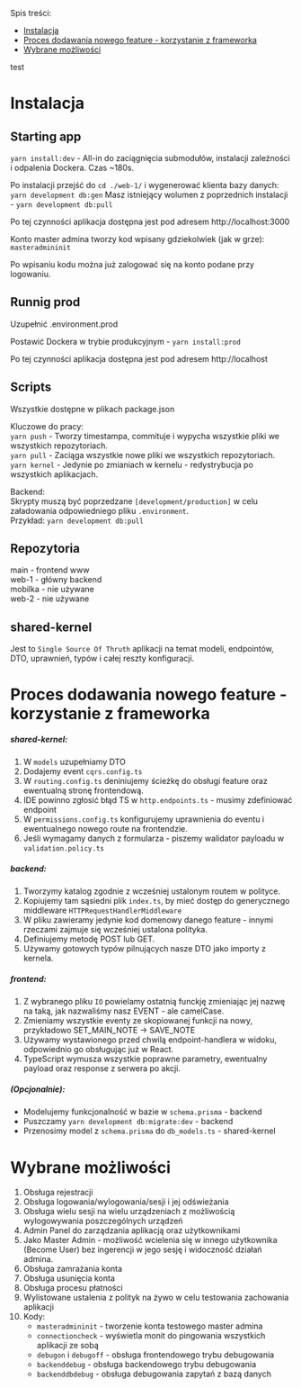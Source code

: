Spis treści:
- [Instalacja](#instalacja)
- [Proces dodawania nowego feature - korzystanie z frameworka](#proces-dodawania-nowego-feature---korzystanie-z-frameworka)
- [Wybrane możliwości](#wybrane-możliwości)

test

# Instalacja

## Starting app
`yarn install:dev` - All-in do zaciągnięcia submodułów, instalacji zależności i odpalenia Dockera. Czas ~180s. 

Po instalacji przejść do `cd ./web-1/` i wygenerować klienta bazy danych: `yarn development db:gen`
Masz istniejący wolumen z poprzednich instalacji - `yarn development db:pull`  

Po tej czynności aplikacja dostępna jest pod adresem http://localhost:3000

Konto master admina tworzy kod wpisany gdziekolwiek (jak w grze): `masteradmininit`

Po wpisaniu kodu można już zalogować się na konto podane przy logowaniu.


## Runnig prod
Uzupełnić .environment.prod

Postawić Dockera w trybie produkcyjnym - `yarn install:prod`

Po tej czynności aplikacja dostępna jest pod adresem http://localhost

## Scripts
Wszystkie dostępne w plikach package.json

Kluczowe do pracy:  
`yarn push` - Tworzy timestampa, commituje i wypycha wszystkie pliki we wszystkich repozytoriach.   
`yarn pull` - Zaciąga wszystkie nowe pliki we wszystkich repozytoriach.  
`yarn kernel` - Jedynie po zmianiach w kernelu - redystrybucja po wszystkich aplikacjach.  

Backend:  
Skrypty muszą być poprzedzane `[development/production]` w celu załadowania odpowiedniego pliku `.environment`.  
Przykład: `yarn development db:pull`  

## Repozytoria
main - frontend www  
web-1 - główny backend  
mobilka - nie używane  
web-2 - nie używane  

## shared-kernel
Jest to `Single Source Of Thruth` aplikacji na temat modeli, endpointów, DTO, uprawnień, typów i całej reszty konfiguracji.
### 
### 
# Proces dodawania nowego feature - korzystanie z frameworka
##### shared-kernel:
1. W `models` uzupełniamy DTO
2. Dodajemy event `cqrs.config.ts`
3. W `routing.config.ts` deniniujemy ścieżkę do obsługi feature oraz ewentualną stronę frontendową.
4. IDE powinno zgłosić błąd TS w `http.endpoints.ts` - musimy zdefiniować endpoint
5. W `permissions.config.ts` konfigurujemy uprawnienia do eventu i ewentualnego nowego route na frontendzie.
6. Jeśli wymagamy danych z formularza - piszemy walidator payloadu w `validation.policy.ts`
##### backend:
1. Tworzymy katalog zgodnie z wcześniej ustalonym routem w polityce.
2. Kopiujemy tam sąsiedni plik `index.ts`, by mieć dostęp do generycznego middleware `HTTPRequestHandlerMiddleware`
3. W pliku zawieramy jedynie kod domenowy danego feature - innymi rzeczami zajmuje się wcześniej ustalona polityka.
4. Definiujemy metodę POST lub GET.
5. Używamy gotowych typów pilnujących nasze DTO jako importy z kernela.
##### frontend:
1. Z wybranego pliku `IO` powielamy ostatnią funckję zmieniając jej nazwę na taką, jak nazwaliśmy nasz EVENT - ale camelCase.
2. Zmieniamy wszystkie eventy ze skopiowanej funkcji na nowy, przykładowo SET_MAIN_NOTE -> SAVE_NOTE
3. Używamy wystawionego przed chwilą endpoint-handlera w widoku, odpowiednio go obsługując już w React.
4. TypeScript wymusza wszystkie poprawne parametry, ewentualny payload oraz response z serwera po akcji.

##### (Opcjonalnie):  
- Modelujemy funkcjonalność w bazie w `schema.prisma` - backend
- Puszczamy `yarn development db:migrate:dev` - backend
- Przenosimy model z `schema.prisma` do `db_models.ts` - shared-kernel

# Wybrane możliwości
1. Obsługa rejestracji
2. Obsługa logowania/wylogowania/sesji i jej odświeżania
3. Obsługa wielu sesji na wielu urządzeniach z możliwością wylogowywania poszczególnych urządzeń
4. Admin Panel do zarządzania aplikacją oraz użytkownikami
5. Jako Master Admin - możliwość wcielenia się w innego użytkownika (Become User) bez ingerencji w jego sesję i widoczność działań admina.
6. Obsługa zamrażania konta
7. Obsługa usunięcia konta
8. Obsługa procesu płatności
9. Wylistowane ustalenia z polityk na żywo w celu testowania zachowania aplikacji
10. Kody:
    - `masteradmininit` - tworzenie konta testowego master admina
    - `connectioncheck` - wyświetla monit do pingowania wszystkich aplikacji ze sobą
    - `debugon` i `debugoff` - obsługa frontendowego trybu debugowania
    - `backenddebug` - obsługa backendowego trybu debugowania
    - `backenddbdebug` - obsługa debugowania zapytań z bazą danych

